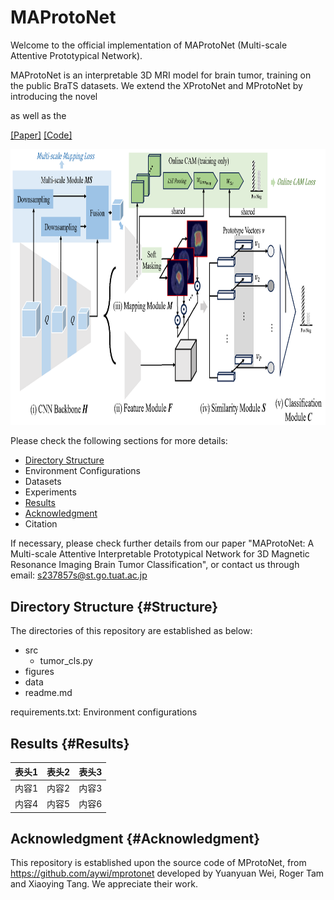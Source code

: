 # MAProtoNet
Welcome to the official implementation of MAProtoNet (Multi-scale Attentive Prototypical Network).

MAProtoNet is an interpretable 3D MRI model for brain tumor, training on the public BraTS datasets. We extend the XProtoNet and MProtoNet by introducing the novel 
<!-- quadruplet attention layers -->
as well as the 
<!-- multi-scale module. -->

[[Paper]]()
[[Code]](https://github.com/TUAT-Novice/maprotonet)

<img src="figures/framework.png" alt="Framework of MAProtoNet" width="901.8" height="441.45">

Please check the following sections for more details:

* [Directory Structure](#Structure)
* Environment Configurations
* Datasets
* Experiments
* [Results](#Results)
* [Acknowledgment](Acknowledgmen)
* Citation

If necessary, please check further details from our paper "MAProtoNet: A Multi-scale Attentive Interpretable Prototypical Network for 3D Magnetic Resonance Imaging Brain Tumor Classification", or contact us through email: s237857s@st.go.tuat.ac.jp




## Directory Structure {#Structure}
The directories of this repository are established as below:
- src
  - tumor_cls.py
- figures
- data
- readme.md

requirements.txt: Environment configurations






## Results {#Results}
| 表头1 | 表头2 | 表头3 |
| ------|------|------|
| 内容1 | 内容2 | 内容3 |
| 内容4 | 内容5 | 内容6 |




## Acknowledgment  {#Acknowledgment}
This repository is established upon the source code of MProtoNet, from https://github.com/aywi/mprotonet developed by Yuanyuan Wei, Roger Tam and Xiaoying Tang. We appreciate their work.
